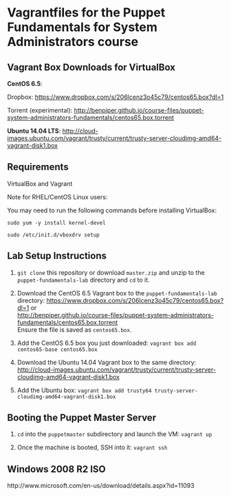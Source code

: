 <h1>Vagrantfiles for the Puppet Fundamentals for System Administrators course</h1>

<h2>Vagrant Box Downloads for VirtualBox</h2>
<b>CentOS 6.5</b>:

Dropbox: https://www.dropbox.com/s/206lcenz3o45c79/centos65.box?dl=1

Torrent (experimental): http://benpiper.github.io/course-files/puppet-system-administrators-fundamentals/centos65.box.torrent

<b>Ubuntu 14.04 LTS</b>: http://cloud-images.ubuntu.com/vagrant/trusty/current/trusty-server-cloudimg-amd64-vagrant-disk1.box

<h2>Requirements</h2>
VirtualBox and Vagrant

Note for RHEL/CentOS Linux users:

You may need to run the following commands before installing VirtualBox:

`sudo yum -y install kernel-devel`

`sudo /etc/init.d/vboxdrv setup`

<h2>Lab Setup Instructions</h2>

1. `git clone` this repository or download `master.zip` and unzip to the `puppet-fundamentals-lab` directory and `cd` to it.

2. Download the CentOS 6.5 Vagrant box to the `puppet-fundamentals-lab` directory: 
https://www.dropbox.com/s/206lcenz3o45c79/centos65.box?dl=1 or<br> 
http://benpiper.github.io/course-files/puppet-system-administrators-fundamentals/centos65.box.torrent<br>
Ensure the file is saved as `centos65.box`.

3. Add the CentOS 6.5 box you just downloaded:
`vagrant box add centos65-base centos65.box`

4. Download the Ubuntu 14.04 Vagrant box to the same directory:
http://cloud-images.ubuntu.com/vagrant/trusty/current/trusty-server-cloudimg-amd64-vagrant-disk1.box

5. Add the Ubuntu box:
`vagrant box add trusty64 trusty-server-cloudimg-amd64-vagrant-disk1.box`

<h2>Booting the Puppet Master Server</h2>

1. `cd` into the `puppetmaster` subdirectory and launch the VM:
`vagrant up`

2. Once the machine is booted, SSH into it:
`vagrant ssh`

<h2>Windows 2008 R2 ISO</h2>
http://www.microsoft.com/en-us/download/details.aspx?id=11093
